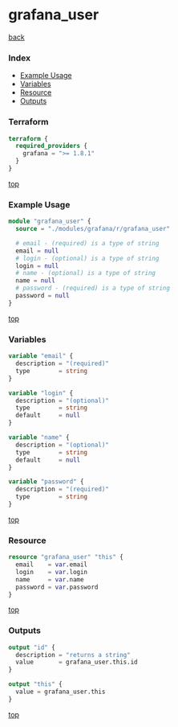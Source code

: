 # grafana_user

[back](../grafana.md)

### Index

- [Example Usage](#example-usage)
- [Variables](#variables)
- [Resource](#resource)
- [Outputs](#outputs)

### Terraform

```terraform
terraform {
  required_providers {
    grafana = ">= 1.8.1"
  }
}
```

[top](#index)

### Example Usage

```terraform
module "grafana_user" {
  source = "./modules/grafana/r/grafana_user"

  # email - (required) is a type of string
  email = null
  # login - (optional) is a type of string
  login = null
  # name - (optional) is a type of string
  name = null
  # password - (required) is a type of string
  password = null
}
```

[top](#index)

### Variables

```terraform
variable "email" {
  description = "(required)"
  type        = string
}

variable "login" {
  description = "(optional)"
  type        = string
  default     = null
}

variable "name" {
  description = "(optional)"
  type        = string
  default     = null
}

variable "password" {
  description = "(required)"
  type        = string
}
```

[top](#index)

### Resource

```terraform
resource "grafana_user" "this" {
  email    = var.email
  login    = var.login
  name     = var.name
  password = var.password
}
```

[top](#index)

### Outputs

```terraform
output "id" {
  description = "returns a string"
  value       = grafana_user.this.id
}

output "this" {
  value = grafana_user.this
}
```

[top](#index)